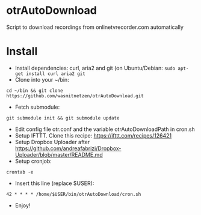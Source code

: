 otrAutoDownload
===============

Script to download recordings from onlinetvrecorder.com automatically



Install
=======
* Install dependencies: curl, aria2 and git (on Ubuntu/Debian: ```sudo apt-get install curl aria2 git```
* Clone into your ~/bin: 
```
cd ~/bin && git clone https://github.com/wasmitnetzen/otrAutoDownload.git
```
* Fetch submodule:
```
git submodule init && git submodule update
```
* Edit config file otr.conf and the variable otrAutoDownloadPath in cron.sh
* Setup IFTTT. Clone this recipe: https://ifttt.com/recipes/126421
* Setup Dropbox Uploader after https://github.com/andreafabrizi/Dropbox-Uploader/blob/master/README.md
* Setup cronjob:
```
crontab -e
```
* Insert this line (replace $USER):
```
42 * * * * /home/$USER/bin/otrAutoDownload/cron.sh
```
* Enjoy!
